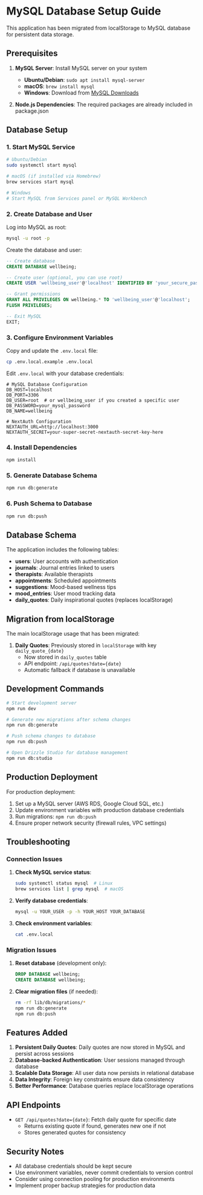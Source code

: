 # MySQL Database Setup Guide

This application has been migrated from localStorage to MySQL database for persistent data storage.

## Prerequisites

1. **MySQL Server**: Install MySQL server on your system
   - **Ubuntu/Debian**: `sudo apt install mysql-server`
   - **macOS**: `brew install mysql`
   - **Windows**: Download from [MySQL Downloads](https://dev.mysql.com/downloads/mysql/)

2. **Node.js Dependencies**: The required packages are already included in package.json

## Database Setup

### 1. Start MySQL Service

```bash
# Ubuntu/Debian
sudo systemctl start mysql

# macOS (if installed via Homebrew)
brew services start mysql

# Windows
# Start MySQL from Services panel or MySQL Workbench
```

### 2. Create Database and User

Log into MySQL as root:

```bash
mysql -u root -p
```

Create the database and user:

```sql
-- Create database
CREATE DATABASE wellbeing;

-- Create user (optional, you can use root)
CREATE USER 'wellbeing_user'@'localhost' IDENTIFIED BY 'your_secure_password';

-- Grant permissions
GRANT ALL PRIVILEGES ON wellbeing.* TO 'wellbeing_user'@'localhost';
FLUSH PRIVILEGES;

-- Exit MySQL
EXIT;
```

### 3. Configure Environment Variables

Copy and update the `.env.local` file:

```bash
cp .env.local.example .env.local
```

Edit `.env.local` with your database credentials:

```env
# MySQL Database Configuration
DB_HOST=localhost
DB_PORT=3306
DB_USER=root  # or wellbeing_user if you created a specific user
DB_PASSWORD=your_mysql_password
DB_NAME=wellbeing

# NextAuth Configuration
NEXTAUTH_URL=http://localhost:3000
NEXTAUTH_SECRET=your-super-secret-nextauth-secret-key-here
```

### 4. Install Dependencies

```bash
npm install
```

### 5. Generate Database Schema

```bash
npm run db:generate
```

### 6. Push Schema to Database

```bash
npm run db:push
```

## Database Schema

The application includes the following tables:

- **users**: User accounts with authentication
- **journals**: Journal entries linked to users
- **therapists**: Available therapists
- **appointments**: Scheduled appointments
- **suggestions**: Mood-based wellness tips
- **mood_entries**: User mood tracking data
- **daily_quotes**: Daily inspirational quotes (replaces localStorage)

## Migration from localStorage

The main localStorage usage that has been migrated:

1. **Daily Quotes**: Previously stored in `localStorage` with key `daily_quote_{date}`
   - Now stored in `daily_quotes` table
   - API endpoint: `/api/quotes?date={date}`
   - Automatic fallback if database is unavailable

## Development Commands

```bash
# Start development server
npm run dev

# Generate new migrations after schema changes
npm run db:generate

# Push schema changes to database
npm run db:push

# Open Drizzle Studio for database management
npm run db:studio
```

## Production Deployment

For production deployment:

1. Set up a MySQL server (AWS RDS, Google Cloud SQL, etc.)
2. Update environment variables with production database credentials
3. Run migrations: `npm run db:push`
4. Ensure proper network security (firewall rules, VPC settings)

## Troubleshooting

### Connection Issues

1. **Check MySQL service status**:
   ```bash
   sudo systemctl status mysql  # Linux
   brew services list | grep mysql  # macOS
   ```

2. **Verify database credentials**:
   ```bash
   mysql -u YOUR_USER -p -h YOUR_HOST YOUR_DATABASE
   ```

3. **Check environment variables**:
   ```bash
   cat .env.local
   ```

### Migration Issues

1. **Reset database** (development only):
   ```sql
   DROP DATABASE wellbeing;
   CREATE DATABASE wellbeing;
   ```

2. **Clear migration files** (if needed):
   ```bash
   rm -rf lib/db/migrations/*
   npm run db:generate
   npm run db:push
   ```

## Features Added

1. **Persistent Daily Quotes**: Daily quotes are now stored in MySQL and persist across sessions
2. **Database-backed Authentication**: User sessions managed through database
3. **Scalable Data Storage**: All user data now persists in relational database
4. **Data Integrity**: Foreign key constraints ensure data consistency
5. **Better Performance**: Database queries replace localStorage operations

## API Endpoints

- `GET /api/quotes?date={date}`: Fetch daily quote for specific date
  - Returns existing quote if found, generates new one if not
  - Stores generated quotes for consistency

## Security Notes

- All database credentials should be kept secure
- Use environment variables, never commit credentials to version control
- Consider using connection pooling for production environments
- Implement proper backup strategies for production data